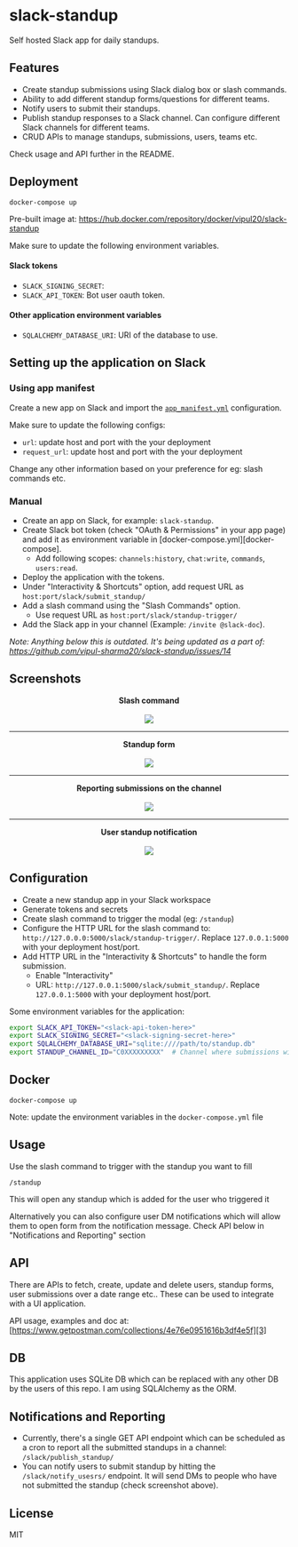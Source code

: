 # slack-standup

Self hosted Slack app for daily standups.

## Features

- Create standup submissions using Slack dialog box or slash commands.
- Ability to add different standup forms/questions for different teams.
- Notify users to submit their standups.
- Publish standup responses to a Slack channel. Can configure different Slack
  channels for different teams.
- CRUD APIs to manage standups, submissions, users, teams etc.


Check usage and API further in the README.

## Deployment

```
docker-compose up
```

Pre-built image at: https://hub.docker.com/repository/docker/vipul20/slack-standup

Make sure to update the following environment variables.

#### Slack tokens

- `SLACK_SIGNING_SECRET`: 
- `SLACK_API_TOKEN`: Bot user oauth token.

#### Other application environment variables

- `SQLALCHEMY_DATABASE_URI`: URI of the database to use.


## Setting up the application on Slack

### Using app manifest

Create a new app on Slack and import the [`app_manifest.yml`](./app_manifest.yml) configuration.

Make sure to update the following configs:

- `url`: update host and port with the your deployment
- `request_url`: update host and port with the your deployment

Change any other information based on your preference for eg: slash commands etc.

### Manual

- Create an app on Slack, for example: `slack-standup`.
- Create Slack bot token (check "OAuth & Permissions" in your app page) and add
  it as environment variable in [docker-compose.yml][docker-compose].
    - Add following scopes: `channels:history`, `chat:write`, `commands`,
      `users:read`.
- Deploy the application with the tokens.
- Under "Interactivity & Shortcuts" option, add request URL as
  `host:port/slack/submit_standup/`
- Add a slash command using the "Slash Commands" option.
    - Use request URL as `host:port/slack/standup-trigger/`
- Add the Slack app in your channel (Example: `/invite @slack-doc`).


*Note: Anything below this is outdated. It's being updated as a part of: https://github.com/vipul-sharma20/slack-standup/issues/14*

## Screenshots

<p align="center">
    <b>Slash command</b><br/><br/>
    <img src="https://i.imgur.com/LYXXTax.png" />
</p>

---

<p align="center">
    <b>Standup form</b><br/><br/>
    <img src="https://i.imgur.com/XemSNPf.png" />
</p>

---

<p align="center">
    <b>Reporting submissions on the channel</b><br/><br/>
    <img src="https://i.imgur.com/Ns4YLd2.png" />
</p>

---

<p align="center">
    <b>User standup notification</b><br/><br/>
    <img src="https://i.imgur.com/V6kxTCS.png" />
</p>



## Configuration

* Create a new standup app in your Slack workspace
* Generate tokens and secrets
* Create slash command to trigger the modal (eg: `/standup`)
* Configure the HTTP URL for the slash command to: `http://127.0.0.0:5000/slack/standup-trigger/`. Replace `127.0.0.1:5000` with your deployment host/port.
* Add HTTP URL in the "Interactivity & Shortcuts" to handle the form submission.
    * Enable "Interactivity"
    * URL: `http://127.0.0.1:5000/slack/submit_standup/`. Replace `127.0.0.1:5000` with your deployment host/port.

Some environment variables for the application:

```bash
export SLACK_API_TOKEN="<slack-api-token-here>"
export SLACK_SIGNING_SECRET="<slack-signing-secret-here>"
export SQLALCHEMY_DATABASE_URI="sqlite:////path/to/standup.db"
export STANDUP_CHANNEL_ID="C0XXXXXXXXX"  # Channel where submissions will be posted
```

## Docker

`docker-compose up`

Note: update the environment variables in the `docker-compose.yml` file

## Usage

Use the slash command to trigger with the standup you want to fill

`/standup`

This will open any standup which is added for the user who triggered it

Alternatively you can also configure user DM notifications which will allow
them to open form from the notification message. Check API below in
"Notifications and Reporting" section

## API

There are APIs to fetch, create, update and delete users, standup forms, user
submissions over a date range etc.. These can be used to integrate with a UI
application.

API usage, examples and doc at: [https://www.getpostman.com/collections/4e76e0951616b3df4e5f][3]

## DB

This application uses SQLite DB which can be replaced with any other DB by the
users of this repo. I am using SQLAlchemy as the ORM.

## Notifications and Reporting

* Currently, there's a single GET API endpoint which can be scheduled as a cron
  to report all the submitted standups in a channel: `/slack/publish_standup/`
* You can notify users to submit standup by hitting the `/slack/notify_usesrs/`
  endpoint. It will send DMs to people who have not submitted the standup
  (check screenshot above).

## License

MIT


[0]: https://i.imgur.com/LYXXTax.png
[1]: https://i.imgur.com/XemSNPf.png
[2]: https://i.imgur.com/Ns4YLd2.png
[3]: https://www.getpostman.com/collections/4e76e0951616b3df4e5f
[4]: https://api.slack.com/surfaces#modals
[5]: https://bit.ly/340PukR
[6]: https://i.imgur.com/l94Tg4U.png
[7]: https://github.com/vipul-sharma20/slack-standup/releases/tag/v0.3-beta

